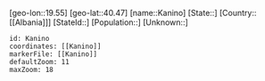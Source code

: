 ﻿---
location: [40.47,19.55]
mapzoom: [7,12] 
mapmarker: city 
type: City
tags:
- geo/City


SpocWebEntityId: 31292
isDeleted: false
confidential: public

---
[geo-lon::19.55]
[geo-lat::40.47]
[name::Kanino]
[State::]
[Country::[[Albania]]]
[StateId::]
[Population::]
[Unknown::]


```leaflet
id: Kanino
coordinates: [[Kanino]]
markerFile: [[Kanino]]
defaultZoom: 11 
maxZoom: 18
```
